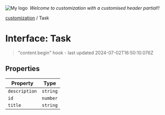 <div style="display:flex; align-items:center;">
  <img alt="My logo" src="https://placehold.co/100x50" style="margin-right: .5em;" />
  <em>Welcome to customization with a customised header partial!!</em>
</div>

[customization](index.md) / Task

# Interface: Task

> "content.begin" hook - last updated 2024-07-02T16:50:10.076Z

## Properties

| Property | Type |
| ------ | ------ |
| `description` | `string` |
| `id` | `number` |
| `title` | `string` |
